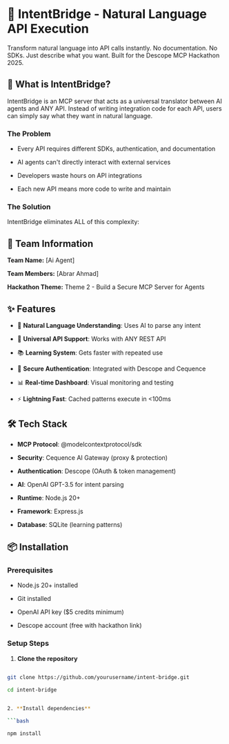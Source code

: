# 🌉 IntentBridge - Natural Language API Execution 

 

Transform natural language into API calls instantly. No documentation. No SDKs. Just describe what you want.
Built for the Descope MCP Hackathon 2025. 

 

## 🚀 What is IntentBridge? 

 

IntentBridge is an MCP server that acts as a universal translator between AI agents and ANY API. Instead of writing integration code for each API, users can simply say what they want in natural language. 

 
### The Problem​​​​​​​​​​​​​​​​ 

- Every API requires different SDKs, authentication, and documentation 

- AI agents can't directly interact with external services 

- Developers waste hours on API integrations 

- Each new API means more code to write and maintain 

 

### The Solution 

IntentBridge eliminates ALL of this complexity: 

## 🎯 Team Information 

 

**Team Name:** [Ai Agent]   

**Team Members:** [Abrar Ahmad]   

**Hackathon Theme:** Theme 2 - Build a Secure MCP Server for Agents   

 

## ✨ Features 

 

- 🧠 **Natural Language Understanding**: Uses AI to parse any intent 

- 🔌 **Universal API Support**: Works with ANY REST API 

- 📚 **Learning System**: Gets faster with repeated use 

- 🔐 **Secure Authentication**: Integrated with Descope and Cequence 

- 📊 **Real-time Dashboard**: Visual monitoring and testing 

- ⚡ **Lightning Fast**: Cached patterns execute in <100ms 

 

## 🛠️ Tech Stack 

 

- **MCP Protocol**: @modelcontextprotocol/sdk 

- **Security**: Cequence AI Gateway (proxy & protection) 

- **Authentication**: Descope (OAuth & token management) 

- **AI**: OpenAI GPT-3.5 for intent parsing 

- **Runtime**: Node.js 20+ 

- **Framework**: Express.js 

- **Database**: SQLite (learning patterns) 

 

## 📦 Installation 

 

### Prerequisites 

- Node.js 20+ installed 

- Git installed 

- OpenAI API key ($5 credits minimum) 

- Descope account (free with hackathon link) 

 

### Setup Steps 

 

1. **Clone the repository** 

```bash 

git clone https://github.com/yourusername/intent-bridge.git 

cd intent-bridge 

    
2. **Install dependencies**

```bash 

npm install